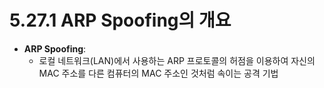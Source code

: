 # 5.27.1 ARP Spoofing의 개요

- **ARP Spoofing**:
  - 로컬 네트워크(LAN)에서 사용하는 ARP 프로토콜의 허점을 이용하여 자신의 MAC 주소를 다른 컴퓨터의 MAC 주소인 것처럼 속이는 공격 기법
